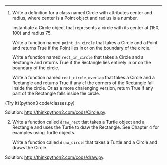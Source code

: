 ---------

1. Write a definition for a class named <span>Circle</span> with attributes <span>center</span> and <span>radius</span>, where <span>center</span> is a Point object and radius is a number.

   Instantiate a Circle object that represents a circle with its center at $(150, 100)$ and radius 75.

   Write a function named `point_in_circle` that takes a Circle and a Point and returns True if the Point lies in or on the boundary of the circle.

   Write a function named `rect_in_circle` that takes a Circle and a Rectangle and returns True if the Rectangle lies entirely in or on the boundary of the circle.

   Write a function named `rect_circle_overlap` that takes a Circle and a Rectangle and returns True if any of the corners of the Rectangle fall inside the circle. Or as a more challenging version, return True if any part of the Rectangle falls inside the circle.

{Try It}(python3 code/classes.py)

Solution: <http://thinkpython2.com/code/Circle.py>.

2. Write a function called `draw_rect` that takes a Turtle object and a Rectangle and uses the Turtle to draw the Rectangle. See Chapter 4 for examples using Turtle objects.

   Write a function called `draw_circle` that takes a Turtle and a Circle and draws the Circle.

Solution: <http://thinkpython2.com/code/draw.py>.

